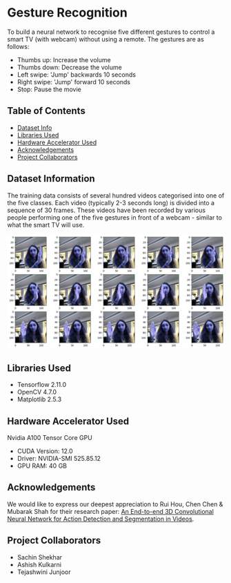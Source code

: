 # Gesture Recognition

To build a neural network to recognise five different gestures to control a smart TV (with webcam) without using a remote. The gestures are as follows:

  - Thumbs up: Increase the volume
  - Thumbs down: Decrease the volume
  - Left swipe: 'Jump' backwards 10 seconds
  - Right swipe: 'Jump' forward 10 seconds
  - Stop: Pause the movie

## Table of Contents
* [Dataset Info](#dataset-information)
* [Libraries Used](#libraries-used)
* [Hardware Accelerator Used](#hardware-accelerator-used)
* [Acknowledgements](#acknowledgements)
* [Project Collaborators](#project-collaborators)

## Dataset Information

The training data consists of several hundred videos categorised into one of the five classes. Each video (typically 2-3 seconds long) is divided into a sequence of 30 frames. These videos have been recorded by various people performing one of the five gestures in front of a webcam - similar to what the smart TV will use.

![Training Dataset Sample](./Dataset%20Sample.png)

## Libraries Used

  - Tensorflow 2.11.0
  - OpenCV 4.7.0
  - Matplotlib 2.5.3

## Hardware Accelerator Used

Nvidia A100 Tensor Core GPU

  - CUDA Version: 12.0
  - Driver: NVIDIA-SMI 525.85.12
  - GPU RAM: 40 GB

## Acknowledgements
We would like to express our deepest appreciation to Rui Hou, Chen Chen & Mubarak Shah for their research paper: [An End-to-end 3D Convolutional Neural Network for Action Detection and Segmentation in Videos](https://arxiv.org/pdf/1712.01111.pdf).

## Project Collaborators

  - Sachin Shekhar
  - Ashish Kulkarni
  - Tejashwini Junjoor
